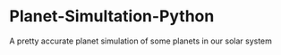 # Planet-Simultation-Python
A pretty accurate planet simulation of some planets in our solar system
